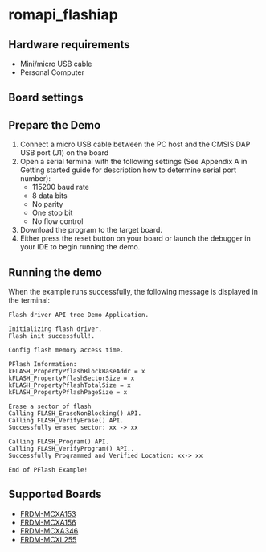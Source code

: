 # romapi_flashiap

## Hardware requirements
- Mini/micro USB cable
- Personal Computer

## Board settings

## Prepare the Demo
1.  Connect a micro USB cable between the PC host and the CMSIS DAP USB port (J1) on the board
2.  Open a serial terminal with the following settings (See Appendix A in Getting started guide for description how to determine serial port number):
    - 115200 baud rate
    - 8 data bits
    - No parity
    - One stop bit
    - No flow control
3.  Download the program to the target board.
4.  Either press the reset button on your board or launch the debugger in your IDE to begin running the demo.

## Running the demo

When the example runs successfully, the following message is displayed in the terminal:

```
Flash driver API tree Demo Application.

Initializing flash driver.
Flash init successfull!.

Config flash memory access time. 

PFlash Information:
kFLASH_PropertyPflashBlockBaseAddr = x
kFLASH_PropertyPflashSectorSize = x
kFLASH_PropertyPflashTotalSize = x
kFLASH_PropertyPflashPageSize = x

Erase a sector of flash
Calling FLASH_EraseNonBlocking() API.
Calling FLASH_VerifyErase() API.
Successfully erased sector: xx -> xx

Calling FLASH_Program() API.
Calling FLASH_VerifyProgram() API..
Successfully Programmed and Verified Location: xx-> xx

End of PFlash Example!
```

## Supported Boards
- [FRDM-MCXA153](../../../_boards/frdmmcxa153/driver_examples/romapi/flashiap/example_board_readme.md)
- [FRDM-MCXA156](../../../_boards/frdmmcxa156/driver_examples/romapi/flashiap/example_board_readme.md)
- [FRDM-MCXA346](../../../_boards/frdmmcxa346/driver_examples/romapi/flashiap/example_board_readme.md)
- [FRDM-MCXL255](../../../_boards/frdmmcxl255/driver_examples/romapi/flashiap/example_board_readme.md)
